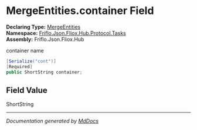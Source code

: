 ﻿<!--  
  <auto-generated>   
    The contents of this file were generated by a tool.  
    Changes to this file may be list if the file is regenerated  
  </auto-generated>   
-->

# MergeEntities.container Field

**Declaring Type:** [MergeEntities](../index.md)  
**Namespace:** [Friflo.Json.Fliox.Hub.Protocol.Tasks](../../index.md)  
**Assembly:** Friflo.Json.Fliox.Hub

container name

```csharp
[Serialize("cont")]
[Required]
public ShortString container;
```

## Field Value

ShortString

___

*Documentation generated by [MdDocs](https://github.com/ap0llo/mddocs)*
